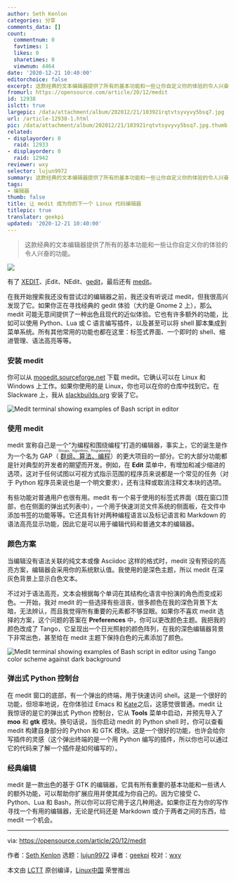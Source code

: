 ```yaml
---
author: Seth Kenlon
categories: 分享
comments_data: []
count:
  commentnum: 0
  favtimes: 1
  likes: 0
  sharetimes: 0
  viewnum: 4464
date: '2020-12-21 10:40:00'
editorchoice: false
excerpt: 这款经典的文本编辑器提供了所有的基本功能和一些让你自定义你的体验的令人兴奋的功能。
fromurl: https://opensource.com/article/20/12/medit
id: 12938
islctt: true
largepic: /data/attachment/album/202012/21/103921rqtvtsyvyvy5bsq7.jpg
url: /article-12938-1.html
pic: /data/attachment/album/202012/21/103921rqtvtsyvyvy5bsq7.jpg.thumb.jpg
related:
- displayorder: 0
  raid: 12933
- displayorder: 0
  raid: 12942
reviewer: wxy
selector: lujun9972
summary: 这款经典的文本编辑器提供了所有的基本功能和一些让你自定义你的体验的令人兴奋的功能。
tags:
- 编辑器
thumb: false
title: 让 medit 成为你的下一个 Linux 代码编辑器
titlepic: true
translator: geekpi
updated: '2020-12-21 10:40:00'
---
```



> 
> 这款经典的文本编辑器提供了所有的基本功能和一些让你自定义你的体验的令人兴奋的功能。
> 
> 
> 


![](/data/attachment/album/202012/21/103921rqtvtsyvyvy5bsq7.jpg)


有了 [XEDIT](/article-12930-1.html)、jEdit、NEdit、[gedit](/article-12933-1.html)，最后还有 [medit](http://mooedit.sourceforge.net/)。


在我开始搜索我还没有尝试过的编辑器之前，我还没有听说过 medit，但我很高兴发现了它。如果你正在寻找经典的 gedit 体验（大约是 Gnome 2 上），那么 medit 可能无意间提供了一种出色且现代的近似体验。它也有许多额外的功能，比如可以使用 Python、Lua 或 C 语言编写插件，以及甚至可以将 shell 脚本集成到菜单系统。所有其他常用的功能也都在这里：标签式界面、一个即时的 shell、缩进管理、语法高亮等等。


### 安装 medit


你可以从 [mooedit.sourceforge.net](https://sourceforge.net/projects/mooedit/files/medit/) 下载 medit。它确认可以在 Linux 和 Windows 上工作。如果你使用的是 Linux，你也可以在你的仓库中找到它。在 Slackware 上，我从 [slackbuilds.org](https://slackbuilds.org/repository/14.2/development/medit) 安装了它。


![Medit terminal showing examples of Bash script in editor](/data/attachment/album/202012/21/104035h90bo3ht8qabf3zb.png "Medit terminal showing examples of Bash script in editor")


### 使用 medit


medit 宣称自己是一个“为编程和围绕编程”打造的编辑器，事实上，它的诞生是作为一个名为 GAP（<ruby> <a href="https://www.gap-system.org/">  群组、算法、编程 </a> <rt>  Groups、Algorithms、Programming </rt></ruby>）的更大项目的一部分。它的大部分功能都是针对典型的开发者的期望而开发。例如，在 **Edit** 菜单中，有增加和减少缩进的选项，这对于任何试图以可视方式指示范围的程序员来说都是一个常见的任务（对于 Python 程序员来说也是一个明文要求），还有注释或取消注释文本块的选项。


有些功能对普通用户也很有用。medit 有一个易于使用的标签式界面（既在窗口顶部，也在侧面的弹出式列表中），一个用于快速浏览文件系统的侧面板，在文件中添加书签的功能等等。它还具有针对两种编程语言以及标记语言和 Markdown 的语法高亮显示功能，因此它是可以用于编辑代码和普通文本的编辑器。


### 颜色方案


当编辑没有语法关联的纯文本或像 Asciidoc 这样的格式时，medit 没有预设的高亮方案，编辑器会采用你的系统默认值。我使用的是深色主题，所以 medit 在深灰色背景上显示白色文本。


不过对于语法高亮，文本会根据每个单词在其结构化语言中扮演的角色而变成彩色。一开始，我对 medit 的一些选择有些沮丧，很多颜色在我的深色背景下太暗，无法辨认，而且我觉得所有重要的元素都不够显眼。如果你不喜欢 medit 选择的方案，这个问题的答案在 **Preferences** 中，你可以更改颜色主题。我把我的颜色改成了 Tango，它呈现出一个日光照射的颜色阵列，在我的深色编辑器背景下非常出色，甚至给在 medit 主题下保持白色的元素添加了颜色。


![Medit terminal showing examples of Bash script in editor using Tango color scheme against dark background](/data/attachment/album/202012/21/104035o8imylf8ydmd8ayi.png "Medit terminal showing examples of Bash script in editor using Tango color scheme against dark background")


### 弹出式 Python 控制台


在 medit 窗口的底部，有一个弹出的终端，用于快速访问 shell。这是一个很好的功能，但坦率地说，在你体验过 Emacs 和 [Kate](https://opensource.com/article/20/12/kate-text-editor)之后，这感觉很普通。medit 让我惊讶的是它的弹出式 Python 控制台，它从 **Tools** 菜单中启动，并预先导入了 **moo** 和 **gtk** 模块。换句话说，当你启动 medit 的 Python shell 时，你可以查看 medit 构建自身部分的 Python 和 GTK 模块。这是一个很好的功能，也许会给你写插件的灵感（这个弹出终端的是一个用 Python 编写的插件，所以你也可以通过它的代码来了解一个插件是如何编写的）。


### 经典编辑


medit 是一款出色的基于 GTK 的编辑器，它具有所有重要的基本功能和一些诱人的额外功能，可以帮助你扩展应用并使其成为你自己的。因为它接受 C、Python、Lua 和 Bash，所以你可以将它用于这几种用途。如果你正在为你的写作寻找一个有用的编辑器，无论是代码还是 Markdown 或介于两者之间的东西，给 medit 一个机会。




---


via: <https://opensource.com/article/20/12/medit>


作者：[Seth Kenlon](https://opensource.com/users/seth) 选题：[lujun9972](https://github.com/lujun9972) 译者：[geekpi](https://github.com/geekpi) 校对：[wxy](https://github.com/wxy)


本文由 [LCTT](https://github.com/LCTT/TranslateProject) 原创编译，[Linux中国](https://linux.cn/) 荣誉推出